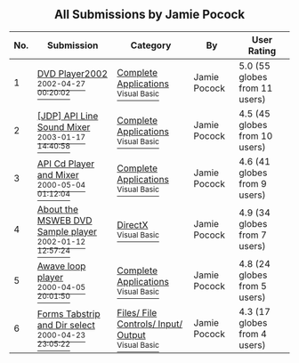 ﻿<div align="center">

## All Submissions by Jamie Pocock

</div>

No.  | Submission | Category | By   | User Rating
---- | ---------- | -------- | ---- | -----------
1 | [DVD Player2002<br /><sup>2002-04-27 00:20:02</sup>](https://github.com/Planet-Source-Code/jamie-pocock-dvd-player2002__1-34167) | [Complete Applications<br /><sup>Visual Basic</sup>](../ByCategory/complete-applications__1-27.md) | Jamie Pocock | 5.0 (55 globes from 11 users)
2 | [\[JDP\] API Line Sound Mixer<br /><sup>2003-01-17 14:40:58</sup>](https://github.com/Planet-Source-Code/jamie-pocock-jdp-api-line-sound-mixer__1-42946) | [Complete Applications<br /><sup>Visual Basic</sup>](../ByCategory/complete-applications__1-27.md) | Jamie Pocock | 4.5 (45 globes from 10 users)
3 | [API Cd Player and Mixer<br /><sup>2000-05-04 01:12:04</sup>](https://github.com/Planet-Source-Code/jamie-pocock-api-cd-player-and-mixer__1-7826) | [Complete Applications<br /><sup>Visual Basic</sup>](../ByCategory/complete-applications__1-27.md) | Jamie Pocock | 4.6 (41 globes from 9 users)
4 | [About the MSWEB DVD Sample player<br /><sup>2002-01-12 12:57:24</sup>](https://github.com/Planet-Source-Code/jamie-pocock-about-the-msweb-dvd-sample-player__1-30717) | [DirectX<br /><sup>Visual Basic</sup>](../ByCategory/directx__1-44.md) | Jamie Pocock | 4.9 (34 globes from 7 users)
5 | [Awave loop player<br /><sup>2000-04-05 20:01:50</sup>](https://github.com/Planet-Source-Code/jamie-pocock-awave-loop-player__1-7036) | [Complete Applications<br /><sup>Visual Basic</sup>](../ByCategory/complete-applications__1-27.md) | Jamie Pocock | 4.8 (24 globes from 5 users)
6 | [Forms Tabstrip and Dir select<br /><sup>2000-04-23 23:05:22</sup>](https://github.com/Planet-Source-Code/jamie-pocock-forms-tabstrip-and-dir-select__1-24541) | [Files/ File Controls/ Input/ Output<br /><sup>Visual Basic</sup>](../ByCategory/files-file-controls-input-output__1-3.md) | Jamie Pocock | 4.3 (17 globes from 4 users)
